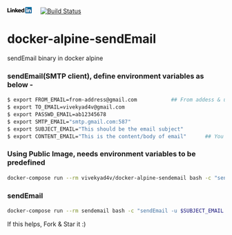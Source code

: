 [![LinkedIn](https://github.com/vivekyad4v/public-images/raw/master/generic/LinkedIn-vivekyad4v.png)](https://www.linkedin.com/in/vivekyad4v/)  &nbsp;   &nbsp;   [![Build Status](https://travis-ci.org/vivekyad4v/docker-alpine-sendEmail.svg?branch=master)](https://travis-ci.org/vivekyad4v/docker-alpine-sendEmail)

# docker-alpine-sendEmail
sendEmail binary in docker alpine

### sendEmail(SMTP client), define environment variables as below - 

```sh
$ export FROM_EMAIL=from-address@gmail.com           ## From addess & user email for authentication
$ export TO_EMAIL=vivekyad4v@gmail.com
$ export PASSWD_EMAIL=ab12345678
$ export SMTP_EMAIL="smtp.gmail.com:587"
$ export SUBJECT_EMAIL="This should be the email subject"
$ export CONTENT_EMAIL="This is the content/body of email"      ## You can give file as a content
```

### Using Public Image, needs environment variables to be predefined

```sh
docker-compose run --rm vivekyad4v/docker-alpine-sendemail bash -c "sendEmail -u $SUBJECT_EMAIL -m $CONTENT_EMAIL -f $FROM_EMAIL -t $TO_EMAIL -s $SMTP_EMAIL -o tls=yes -xu $FROM_EMAIL -xp $PASSWD_EMAIL"
```

### sendEmail 

```sh
docker-compose run --rm sendemail bash -c "sendEmail -u $SUBJECT_EMAIL -m $CONTENT_EMAIL -f $FROM_EMAIL -t $TO_EMAIL -s $SMTP_EMAIL -o tls=yes -xu $FROM_EMAIL -xp $PASSWD_EMAIL"
```

If this helps, Fork & Star it :)
